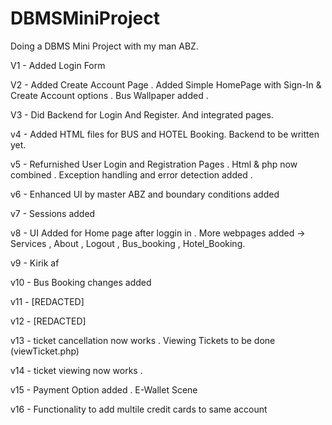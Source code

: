 # DBMSMiniProject

Doing a DBMS Mini Project with my man ABZ.


V1 - Added Login Form 

V2 - Added Create Account Page . Added Simple HomePage with Sign-In & Create Account options . Bus Wallpaper added .

V3 - Did Backend for Login And Register. And integrated pages.

v4 - Added HTML files for BUS and HOTEL Booking. Backend to be written yet.

v5 - Refurnished User Login and Registration Pages . Html & php now combined . Exception handling and error detection added . 

v6 - Enhanced UI by master ABZ and boundary conditions added

v7 - Sessions added

v8 - UI Added for Home page after loggin in . More webpages added -> Services , About , Logout , Bus_booking , Hotel_Booking. 

v9 - Kirik af

v10 - Bus Booking changes added

v11 - [REDACTED]

v12 - [REDACTED]

v13 - ticket cancellation now works . Viewing Tickets to be done (viewTicket.php)

v14 - ticket viewing now works . 

v15 - Payment Option added . E-Wallet Scene

v16 - Functionality to add multile credit cards to same account

